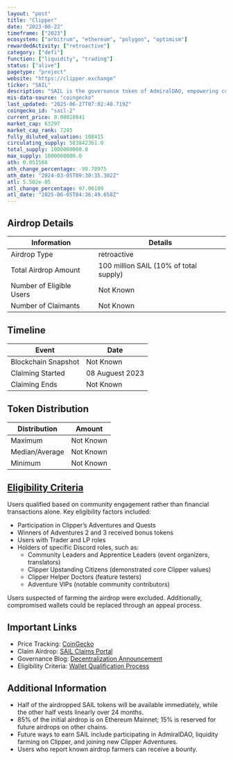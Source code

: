 ```yaml
---
layout: "post"
title: "Clipper"
date: "2023-08-22"
timeframe: ["2023"]
ecosystem: ["arbitrum", "ethereum", "polygon", "optimism"]
rewardedActivity: ["retroactive"]
category: ["defi"]
function: ["liquidity", "trading"]
status: ["alive"]
pagetype: "project"
website: "https://clipper.exchange"
ticker: "SAIL"
description: "SAIL is the governance token of AdmiralDAO, empowering community-driven governance and participation in Clipper’s decentralized ecosystem."
mis-data-source: "coingecko"
last_updated: "2025-06-27T07:02:40.719Z"
coingecko_id: "sail-2"
current_price: 0.00010841
market_cap: 63297
market_cap_rank: 7245
fully_diluted_valuation: 108415
circulating_supply: 583842361.0
total_supply: 1000000000.0
max_supply: 1000000000.0
ath: 0.051566
ath_change_percentage: -99.78975
ath_date: "2024-03-05T09:30:35.302Z"
atl: 5.502e-05
atl_change_percentage: 97.06109
atl_date: "2025-06-05T04:36:49.658Z"
---
```


## Airdrop Details

| Information              | Details                                |
| ------------------------ | -------------------------------------- |
| Airdrop Type             | retroactive                            |
| Total Airdrop Amount     | 100 million SAIL (10% of total supply) |
| Number of Eligible Users | Not Known                              |
| Number of Claimants      | Not Known                              |

## Timeline

| Event               | Date            |
| ------------------- | --------------- |
| Blockchain Snapshot | Not Known       |
| Claiming Started    | 08 Auguest 2023 |
| Claiming Ends       | Not Known       |

## Token Distribution

| Distribution   | Amount    |
| -------------- | --------- |
| Maximum        | Not Known |
| Median/Average | Not Known |
| Minimum        | Not Known |

## [Eligibility Criteria](https://shipyardsoftware.notion.site/SAIL-Wallet-Qualification-Process-730c3ae3b9714bfab7b6675bc8b5ea10)

Users qualified based on community engagement rather than financial transactions alone. Key eligibility factors included:

- Participation in Clipper’s Adventures and Quests
- Winners of Adventures 2 and 3 received bonus tokens
- Users with Trader and LP roles
- Holders of specific Discord roles, such as:
  - Community Leaders and Apprentice Leaders (event organizers, translators)
  - Clipper Upstanding Citizens (demonstrated core Clipper values)
  - Clipper Helper Doctors (feature testers)
  - Adventure VIPs (notable community contributors)

Users suspected of farming the airdrop were excluded. Additionally, compromised wallets could be replaced through an appeal process.

## Important Links

- Price Tracking: [CoinGecko](https://www.coingecko.com/en/coins/clipper-sail)
- Claim Airdrop: [SAIL Claims Portal](https://clipper.exchange/app/claims/sail)
- Governance Blog: [Decentralization Announcement](https://blog.clipper.exchange/wen-is-now-decentralized-governance-is-coming-to-the-clipper-community/)
- Eligibility Criteria: [Wallet Qualification Process](https://shipyardsoftware.notion.site/SAIL-Wallet-Qualification-Process-730c3ae3b9714bfab7b6675bc8b5ea10)

## Additional Information

- Half of the airdropped SAIL tokens will be available immediately, while the other half vests linearly over 24 months.
- 85% of the initial airdrop is on Ethereum Mainnet; 15% is reserved for future airdrops on other chains.
- Future ways to earn SAIL include participating in AdmiralDAO, liquidity farming on Clipper, and joining new Clipper Adventures.
- Users who report known airdrop farmers can receive a bounty.